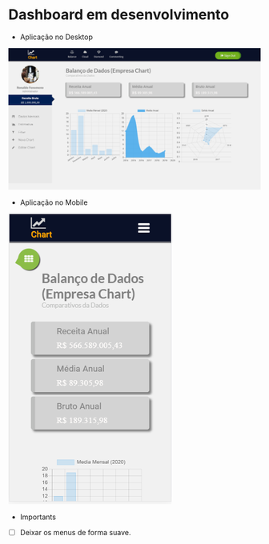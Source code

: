 # Dashboard em desenvolvimento

- Aplicação no Desktop

![ Desktop ](image/desktop.png) 

- Aplicação no Mobile

![ Mobile ](image/mobile.png)

- Importants 

- [ ] Deixar os menus de forma suave.